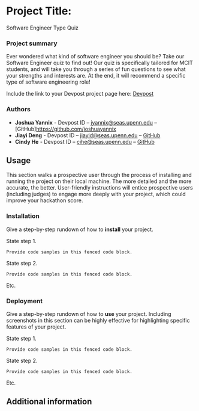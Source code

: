 # Project Title:
Software Engineer Type Quiz


### Project summary

Ever wondered what kind of software engineer you should be? Take our Software Engineer quiz to find out! Our quiz is specifically tailored for MCIT students, and will take you through a series of fun questions to see what your strengths and interests are. At the end, it will recommend a specific type of software engineering role!

Include the link to your Devpost project page here: [Devpost](https://...)

### Authors

* **Joshua Yannix** - Devpost ID – jyannix@seas.upenn.edu – [GitHub]https://github.com/joshuayannix
* **Jiayi Deng** - Devpost ID – jiayid@seas.upenn.edu – [GitHub](https://github.com/jyd-deng)
* **Cindy He** - Devpost ID – cihe@seas.upenn.edu – [GitHub](https://github.com/ciheupenn)

## Usage

This section walks a prospective user through the process of installing and running the project on their local machine. The more detailed and the more accurate, the better. User-friendly instructions will entice prospective users (including judges) to engage more deeply with your project, which could improve your hackathon score.

### Installation

Give a step-by-step rundown of how to **install** your project.

State step 1.
```
Provide code samples in this fenced code block.
```

State step 2.
```
Provide code samples in this fenced code block.
```

Etc.

### Deployment

Give a step-by-step rundown of how to **use** your project. Including screenshots in this section can be highly effective for highlighting specific features of your project.

State step 1.
```
Provide code samples in this fenced code block.
```

State step 2.
```
Provide code samples in this fenced code block.
```

Etc.

## Additional information

